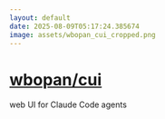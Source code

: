 ```yaml
---
layout: default
date: 2025-08-09T05:17:24.385674
image: assets/wbopan_cui_cropped.png
---
```


# [wbopan/cui](https://github.com/wbopan/cui)

web UI for Claude Code agents
